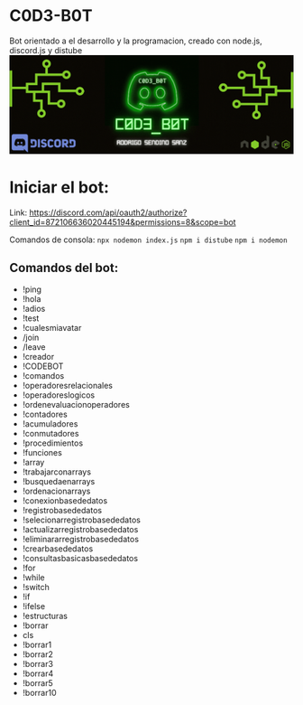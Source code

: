 # C0D3-B0T
 Bot orientado a el desarrollo y la programacion, creado con node.js, discord.js y distube
<img src="https://github.com/RodrigoSendinoSanz/C0D3-B0T/blob/main/img/header.gif" alt="cabecera">

# Iniciar el bot:

Link: https://discord.com/api/oauth2/authorize?client_id=872106636020445194&permissions=8&scope=bot

Comandos de consola:
 `npx nodemon index.js`
 `npm i distube`
 `npm i nodemon`

## Comandos del bot:

- !ping
- !hola
- !adios
- !test
- !cualesmiavatar
- /join
- /leave
- !creador
- !CODEBOT
- !comandos
- !operadoresrelacionales
- !operadoreslogicos
- !ordenevaluacionoperadores
- !contadores
- !acumuladores
- !conmutadores
- !procedimientos
- !funciones
- !array
- !trabajarconarrays
- !busquedaenarrays
- !ordenacionarrays
- !conexionbasededatos
- !registrobasededatos
- !selecionarregistrobasededatos
- !actualizarregistrobasededatos
- !eliminararregistrobasededatos
- !crearbasededatos
- !consultasbasicasbasededatos
- !for
- !while
- !switch
- !if
- !ifelse
- !estructuras
- !borrar
- cls
- !borrar1
- !borrar2
- !borrar3
- !borrar4
- !borrar5
- !borrar10

